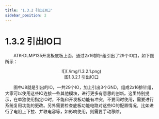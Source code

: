 ```yaml
---
title: '1.3.2 引出IO口'
sidebar_position: 2
---
```


# 1.3.2 引出IO口

&emsp;&emsp;ATK-DLMP135开发板底板上面，通过2x16排针组引出了29个IO口，如下图所示：

<center>
![](./img/1.3.2.1.png)<br />
图1.3.2.1 引出IO口
</center>

&emsp;&emsp;图中J8就是引出的IO，一共29个IO，加上引出3个GND，组成2x16排针组，大家可以使用这些IO连接一些其他模块，进行更多有意思的创新。这里特别提示，在单独使用指定IO时，不能和开发板功能有冲突，不要同时使用，需要进行系统复用功能的更改。另外需要检查底板功能电路对这些IO的配置情况，比如进行了电阻上下拉、并联电容等，如影响使用，则需要手动移除。











